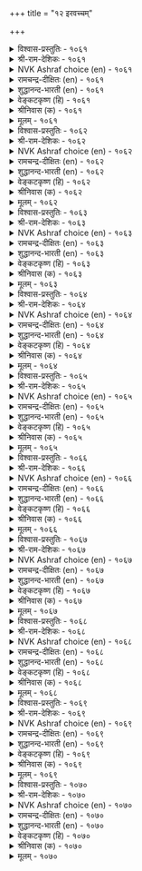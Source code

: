+++
title = "१२ इरवच्चम्"

+++

<details><summary>विश्वास-प्रस्तुतिः - १०६१</summary>

करवादु उवन्दीयुम् कण्णऩ्ऩार् कण्णुम्  
इरवामै कोडि उऱुम्। १०६१  
</details>

<details><summary>श्री-राम-देशिकः - १०६१</summary>

अधिकारः १०७. याचनाभीतिः  
कापट्यमन्तरा हर्षपूर्वकं दामकिरणम् ।  
अग्रेऽपि याचनाभावः श्रेष्ठः कोटिगुणो मतः ॥ १०६१॥
</details>

<details><summary>NVK Ashraf choice (en) - १०६१</summary>

१०६१  
It is worth millions not to beg  
Even from the precious ones who delight in giving.  
(J. Narayanaswamy), (N.V.K. Ashraf)  
</details>

<details><summary>रामचन्द्र-दीक्षितः (en) - १०६१</summary>

1061 karavātu uvantīyum kaṇṇaṉṉār kaṇṇum  
iravāmai kōṭi uṟum.

1061\. A million times blessed is he who refrains from begging even from the generous delighting in charity.  
</details>

<details><summary>शुद्धानन्द-भारती (en) - १०६१</summary>

1\. கரவாது உவந்தீயும் கண்ணன்னார் கண்ணும்  
இரவாமை கோடி யுறும்.  
Not to beg is billions worth  
E'en from eye-like friends who give with mirth.        1061  
</details>

<details><summary>वेङ्कटकृष्ण (हि) - १०६१</summary>

1061
जो न छिपा कर, प्रेम से, करते दान यथेष्ट ।  
उनसे भी नहिं माँगना, कोटि गुना है श्रेष्ठ ॥
</details>

<details><summary>श्रीनिवास (क) - १०६१</summary>

1061. तिरस्कार माडदॆ सन्तोषदिन्द दान माडुव, करुणॆय कण्णुळ्ळवर बळियू, भिक्षॆ बेडदिरुवुदे कोटि
पालु उत्तम.

</details>

<details><summary>मूलम् - १०६१</summary>

करवादु उवन्दीयुम् कण्णऩ्ऩार् कण्णुम्  
इरवामै कोडि उऱुम्। १०६१  
</details>

<details><summary>विश्वास-प्रस्तुतिः - १०६२</summary>

इरन्दुम् उयिर्वाऴ्दल् वेण्डिऩ् परन्दु  
कॆडुग उलगियऱ्ऱि याऩ्। १०६२  
</details>

<details><summary>श्री-राम-देशिकः - १०६२</summary>

केषाञ्चिद्याचनावृत्तिमीशः शिरसि चेल्लिखेत् ।  
लोककर्ता निर्दयोऽसौ स्वयं भवतु याचकः ॥ १०६२॥
</details>

<details><summary>NVK Ashraf choice (en) - १०६२</summary>

१०६२  
If some must beg and live, let the Creator of the world  
Himself roam and perish!  
(P.S. Sundaram), (K.R. Srinivasa Iyengar)  
</details>

<details><summary>रामचन्द्र-दीक्षितः (en) - १०६२</summary>

1062 irantum uyirvāḻtal vēṇṭiṉ parantu  
keṭuka ulakiyaṟṟi yāṉ.

1062\. May the creator of the world perish if he has ordained life only through mendicancy?  
</details>

<details><summary>शुद्धानन्द-भारती (en) - १०६२</summary>

2\. இரந்தும் உயிர்வாழ்தல் வேண்டின் பரந்து  
கெடுக உலகியற்றி யான்.  
Let World-Maker loiter and rot  
If "beg and live" be human fate.        1062  
</details>

<details><summary>वेङ्कटकृष्ण (हि) - १०६२</summary>

1062
यदि विधि की करतार ने, भीख माँग नर खाय ।  
मारा मारा फिर वही, नष्ट-भ्रष्ट हो जाय ॥
</details>

<details><summary>श्रीनिवास (क) - १०६२</summary>

1062. लोकवन्नु सृष्टिसिदवनु जनरु भिक्षॆ बेदि जीवन बडॆसबेकॆन्दु इच्छिसिदल्लि अवनू बेडुववरन्तॆ तिरिदु
अलॆदाडि कॆडलि!

</details>

<details><summary>मूलम् - १०६२</summary>

इरन्दुम् उयिर्वाऴ्दल् वेण्डिऩ् परन्दु  
कॆडुग उलगियऱ्ऱि याऩ्। १०६२  
</details>

<details><summary>विश्वास-प्रस्तुतिः - १०६३</summary>

इऩ्मै इडुम्बै इरन्दुदीर् वामॆऩ्ऩुम्  
वऩ्मैयिऩ् वऩ्पाट्ट तिल्। १०६३  
</details>

<details><summary>श्री-राम-देशिकः - १०६३</summary>

दारिद्र्यं याचनान्नश्येदिति निर्णयकारिणा ।  
यत्नशून्येन सदृशो मूर्खो नास्ति व्यथाकरः ॥ १०६३॥
</details>

<details><summary>NVK Ashraf choice (en) - १०६३</summary>

१०६३  
No greater folly than the hope that  
Begging will rid the misery of poverty. *  
(P.S. Sundaram)  
</details>

<details><summary>रामचन्द्र-दीक्षितः (en) - १०६३</summary>

1063 iṉmai iṭumpai irantutīr vāmeṉṉum  
vaṉmaiyiṉ vaṉpāṭṭatu il.

1063\. There is no greater folly than the thought of wiping out poverty by beggary.  
</details>

<details><summary>शुद्धानन्द-भारती (en) - १०६३</summary>

3\. இன்மை இடும்பை இரந்துதீர் வாமென்னும்  
வன்மையின் வன்பாட்டது இல்.  
Nothing is hard like hard saying  
"We end poverty by begging".        1063  
</details>

<details><summary>वेङ्कटकृष्ण (हि) - १०६३</summary>

1063
‘निर्धनता के दुःख को, करें माँग कर दूर’ ।  
इस विचार से क्रूरतर, और न है कुछ क्रूर ॥
</details>

<details><summary>श्रीनिवास (क) - १०६३</summary>

1063. बडतनवॆम्ब दुःखवन्नु भिक्षॆ बेडि तीरिसुत्तेवॆ ऎन्दु योचिसि प्रयत्नशीलतॆयन्नु कैबिडुव कठिणतॆगिन्त,
कठिणवादुदु बेरॊन्दु इल्ल.

</details>

<details><summary>मूलम् - १०६३</summary>

इऩ्मै इडुम्बै इरन्दुदीर् वामॆऩ्ऩुम्  
वऩ्मैयिऩ् वऩ्पाट्ट तिल्। १०६३  
</details>

<details><summary>विश्वास-प्रस्तुतिः - १०६४</summary>

इडमॆल्लाम् कॊळ्ळात् तगैत्ते इडमिल्लाक्  
कालुम् इरवॊल्लाच् चाल्बु। १०६४  
</details>

<details><summary>श्री-राम-देशिकः - १०६४</summary>

दारिद्र्यप्राप्तिकालेऽपि याच्ञाकार्यमकुर्वताम् ।  
महत्वं सकलां पृथ्वीं समभिव्याप्य राजते ॥ १०६४॥
</details>

<details><summary>NVK Ashraf choice (en) - १०६४</summary>

१०६४  
No place can hold the greatness of those  
Who don’t beg even during troubled times.  
(N.V.K. Ashraf)  
</details>

<details><summary>रामचन्द्र-दीक्षितः (en) - १०६४</summary>

1064 iṭamellām koḷḷāt takaittē iṭamillāk  
kālum iravollāc cālpu.

1064\. The greatness of refusing to beg even in adversity transcends the glory of the world.  
</details>

<details><summary>शुद्धानन्द-भारती (en) - १०६४</summary>

4\. இடமெல்லாம் கொள்ளாத் தகைத்தே இடமில்லாக்  
காலும் இரவொல்லாச் சால்பு.  
All space is small before the great  
Who beg not e'en in want acute.        1064  
</details>

<details><summary>वेङ्कटकृष्ण (हि) - १०६४</summary>

1064
दारिदवश भी याचना, जिसे नहीं स्वीकार ।  
भरने उसके पूर्ण-गुण, काफी नहिं संसार ॥
</details>

<details><summary>श्रीनिवास (क) - १०६४</summary>

1064. बाळुव मार्गविल्लदिरुव समयदल्लियू भिक्षॆ बेडदिरुव दॊड्ड गुणवु ऎल्ल लोकगळल्लियू मिगिलाद
हिरिमॆयुळ्ळदु.

</details>

<details><summary>मूलम् - १०६४</summary>

इडमॆल्लाम् कॊळ्ळात् तगैत्ते इडमिल्लाक्  
कालुम् इरवॊल्लाच् चाल्बु। १०६४  
</details>

<details><summary>विश्वास-प्रस्तुतिः - १०६५</summary>

तॆण्णीर् अडुबुऱ्कै आयिऩुम् ताळ्दन्ददु  
उण्णलिऩ् ऊङ्गिऩिय तिल्। १०६५  
</details>

<details><summary>श्री-राम-देशिकः - १०६५</summary>

स्वप्रयत्नबलावाप्तयवागूजलवस्तुनः ।  
पानादप्यधिको मोददायको नास्ति कश्चन ॥ १०६५॥
</details>

<details><summary>NVK Ashraf choice (en) - १०६५</summary>

१०६५  
There is nothing sweeter than even the watery gruel  
Earned by one's own labour. *  
(P.S. Sundaram)  
</details>

<details><summary>रामचन्द्र-दीक्षितः (en) - १०६५</summary>

1065 teṇṇīr aṭupuṟkai āyiṉum tāḷtantatu  
uṇṇaliṉ ūṅkuiṉiyatu il.

1065\. Nothing is sweeter than the thin porridge earned by the sweat of one’s brow.  
</details>

<details><summary>शुद्धानन्द-भारती (en) - १०६५</summary>

5\. தெண்ணீர் அடுபுற்கை யாயினும் தாள்தந்தது  
உண்ணலி னூங்கினியது இல்.  
Though gruel thin, nothing is sweet  
Like the food earned by labour's sweat.        1065  
</details>

<details><summary>वेङ्कटकृष्ण (हि) - १०६५</summary>

1065
पका माँड ही क्यों न हो, निर्मल नीर समान ।  
खाने से श्रम से कमा, बढ़ कर मधुर न जान ॥
</details>

<details><summary>श्रीनिवास (क) - १०६५</summary>

1065. बेयिसिट्ट तिळि नीरिन गञ्जॆये आदरू प्रयत्नपूर्वकवागि दॊरॆतुदन्नु ऊट माडुवुदक्किन्त हॆच्चु
सवियादुदु बेरिल्ल.

</details>

<details><summary>मूलम् - १०६५</summary>

तॆण्णीर् अडुबुऱ्कै आयिऩुम् ताळ्दन्ददु  
उण्णलिऩ् ऊङ्गिऩिय तिल्। १०६५  
</details>

<details><summary>विश्वास-प्रस्तुतिः - १०६६</summary>

आविऱ्कु नीरॆऩ्ऱु इरप्पिऩुम् नाविऱ्कु  
इरविऩ् इळिवन्द तिल्। १०६६  
</details>

<details><summary>श्री-राम-देशिकः - १०६६</summary>

पशुरक्षणधार्मार्थं जलयाचनरूपकम् ।  
कर्मापि याचनाकर्तुः जिह्वाया दोषदं भवेत् ॥ १०६६॥
</details>

<details><summary>NVK Ashraf choice (en) - १०६६</summary>

१०६६  
No greater disgrace for the tongue than to beg  
Even if only water for a cow.  
(P.S. Sundaram)  
</details>

<details><summary>रामचन्द्र-दीक्षितः (en) - १०६६</summary>

1066 āviṟku nīreṉṟu irappiṉum nāviṟku  
iraviṉ iḷivantatu il.

1066\. It is a heinous sin to beg for water even for a cow crying of thirst.  
</details>

<details><summary>शुद्धानन्द-भारती (en) - १०६६</summary>

6\. ஆவிற்கு நீரென்று இரப்பினும் நாவிற்கு  
இரவின் இளிவந்தது இல்.  
It may be water for the cow  
Begging tongue is mean anyhow.        1066  
</details>

<details><summary>वेङ्कटकृष्ण (हि) - १०६६</summary>

1066
यद्यपि माँगे गाय हित, पानी का ही दान ।  
याचन से बदतर नहीं, जिह्वा को अपमान ॥
</details>

<details><summary>श्रीनिवास (क) - १०६६</summary>

1066. सायुव स्थितियल्लिरुव हसुविगागि करुणॆयिन्द नीरन्नु बेडुव स्थिति बन्दरू बेडुव नालिगॆगॆ अदक्किन्त
अवनति बेरिल्ल.

</details>

<details><summary>मूलम् - १०६६</summary>

आविऱ्कु नीरॆऩ्ऱु इरप्पिऩुम् नाविऱ्कु  
इरविऩ् इळिवन्द तिल्। १०६६  
</details>

<details><summary>विश्वास-प्रस्तुतिः - १०६७</summary>

इरप्पऩ् इरप्पारै ऎल्लाम् इरप्पिऩ्  
करप्पार् इरवऩ्मिऩ् ऎऩ्ऱु। १०६७  
</details>

<details><summary>श्री-राम-देशिकः - १०६७</summary>

याचनीयं यदि भवेद्दातुः कपटिनः पुरः ।  
न कार्या याचनेत्युक्त्वा याचेऽहं याचकान् प्रति ॥ १०६७॥
</details>

<details><summary>NVK Ashraf choice (en) - १०६७</summary>

१०६७  
This I beg of all beggars,  
"If beg you must, beg not from misers."  
(Satguru Subramuniyaswami)  
</details>

<details><summary>रामचन्द्र-दीक्षितः (en) - १०६७</summary>

1067 irappaṉ irappārai ellām irappiṉ  
karappār iravaṉmiṉ eṉṟu.

1067\. I implore beggars not to beg of people who hide their wealth.  
</details>

<details><summary>शुद्धानन्द-भारती (en) - १०६७</summary>

7\. இரப்பன் இரப்பாரை எல்லாம் இரப்பின்  
கரப்பார் இரவன்மின் என்று.  
If beg they must I beg beggers  
Not to beg from shrinking misers.        1067  
</details>

<details><summary>वेङ्कटकृष्ण (हि) - १०६७</summary>

1067
याचक सबसे याचना, यही कि जो भर स्वाँग ।  
याचन करने पर न दें, उनसे कभी न माँग ॥
</details>

<details><summary>श्रीनिवास (क) - १०६७</summary>

1067. बेडुववरिल्ल (नन्नदॊन्दु) बेडिकॆ- "बेडुवुदादरू, कॊडलु मनस्सिल्लदवर बळि बेडदिरि" ऎन्दु

</details>

<details><summary>मूलम् - १०६७</summary>

इरप्पऩ् इरप्पारै ऎल्लाम् इरप्पिऩ्  
करप्पार् इरवऩ्मिऩ् ऎऩ्ऱु। १०६७  
</details>

<details><summary>विश्वास-प्रस्तुतिः - १०६८</summary>

इरवॆऩ्ऩुम् एमाप्पिल् तोणि करवॆऩ्ऩुम्  
पार्दाक्कप् पक्कु विडुम्। १०६८  
</details>

<details><summary>श्री-राम-देशिकः - १०६८</summary>

दारिद्र्याम्बुधिसन्तारहेतुयाचननाविका ।  
कापट्याख्यशिलाभूम्या घर्षिता शिथिला भवेत् ॥ १०६८॥
</details>

<details><summary>NVK Ashraf choice (en) - १०६८</summary>

१०६८  
The hapless ship of begging will split  
The moment it strikes the rock of refusal. *  
(V.V.S. Aiyar)  
</details>

<details><summary>रामचन्द्र-दीक्षितः (en) - १०६८</summary>

1068 iravueṉṉum ēmāppil tōṇi karavueṉṉum  
pārtākkap pakku viṭum.

1068\. The unavailing canoe of begging gets wrecked on the rock of refusal.  
</details>

<details><summary>शुद्धानन्द-भारती (en) - १०६८</summary>

8\. இரவென்னும் ஏமாப்பில் தோணி கரவென்னும்  
பார்தாக்கப் பக்கு விடும்.  
The hapless bark of beggary splits  
On the rock of refusing hits.        1068  
</details>

<details><summary>वेङ्कटकृष्ण (हि) - १०६८</summary>

1068
याचन रूपी नाव यदि, जो रक्षा बिन नग्न ।  
गोपन की चट्टान से, टकराये तो भग्न ॥
</details>

<details><summary>श्रीनिवास (क) - १०६८</summary>

1068. बेडुविकॆयॆन्नुव कावलिल्लद दोणियु, तिरस्कारवॆन्नुव हॆब्बण्डॆयन्नु तगुलिदाग ऒडॆदु चूरागुवुदु.

</details>

<details><summary>मूलम् - १०६८</summary>

इरवॆऩ्ऩुम् एमाप्पिल् तोणि करवॆऩ्ऩुम्  
पार्दाक्कप् पक्कु विडुम्। १०६८  
</details>

<details><summary>विश्वास-प्रस्तुतिः - १०६९</summary>

इरवुळ्ळ उळ्ळम् उरुगुम् करवुळ्ळ  
उळ्ळदूउम् इऩ्ऱिक् कॆडुम्। १०६९  
</details>

<details><summary>श्री-राम-देशिकः - १०६९</summary>

याच्ञाव्यसनसंस्मृत्या चित्तं नूनं द्रवीभवेत् ।  
कापट्यदोषस्मरणे न द्रवेत्, किन्तु नश्यति ॥ १०६९॥
</details>

<details><summary>NVK Ashraf choice (en) - १०६९</summary>

१०६९  
The heart melts at the thought of begging  
And dies at the thought of denial.  
(P.S. Sundaram)  
</details>

<details><summary>रामचन्द्र-दीक्षितः (en) - १०६९</summary>

1069 iravuḷḷa uḷḷam urukum karavuḷḷa  
uḷḷatūum iṉṟik keṭum.

1069\. The mere thought of begging melts one’s heart. It breaks at one’s denial.  
</details>

<details><summary>शुद्धानन्द-भारती (en) - १०६९</summary>

9\. இரவுள்ள உள்ளம் உருகும் கரவுள்ள  
உள்ளதூஉம் இன்றிக் கெடும்.  
The heart at thought of beggars melts;  
It dies at repulsing insults.        1069  
</details>

<details><summary>वेङ्कटकृष्ण (हि) - १०६९</summary>

1069
दिल गलता है, ख्याल कर, याचन का बदहाल ।  
गले बिना ही नष्ट हो, गोपन का कर ख्याल ॥
</details>

<details><summary>श्रीनिवास (क) - १०६९</summary>

1069. बेडुवुदर नॆलॆयन्नु नॆनॆसिकॊण्डरॆ हृदयवु करगि होगुत्तदॆ; इरुवुदन्नु कॊडदॆ तिरस्करिसुव निर्दय
मनस्सन्नु नॆनॆसिकॊण्डरॆ करगि उळिद हृदयवू इल्लदन्तॆ नाशवागुत्तदॆ.

</details>

<details><summary>मूलम् - १०६९</summary>

इरवुळ्ळ उळ्ळम् उरुगुम् करवुळ्ळ  
उळ्ळदूउम् इऩ्ऱिक् कॆडुम्। १०६९  
</details>

<details><summary>विश्वास-प्रस्तुतिः - १०७०</summary>

करप्पवर्क्कु याङ्गॊळिक्कुम् कॊल्लो इरप्पवर्  
सॊल्लाडप् पोऒम् उयिर्। १०७०  
</details>

<details><summary>श्री-राम-देशिकः - १०७०</summary>

नेति श्रवणमात्रेण प्राणो गच्छति चार्थिनाम् ।  
स्थितेऽपि नेति ब्रुवतां प्राणश्छन्नो वसेत् किमु ॥ १०७०॥
</details>

<details><summary>NVK Ashraf choice (en) - १०७०</summary>

१०७०  
Where will the niggard’s life seek refuge  
When the beggar’s life is taken by refusal?  
(M.S. Poornalingam Pillai), ( Shuddhananda Bharatiar)  
</details>

<details><summary>रामचन्द्र-दीक्षितः (en) - १०७०</summary>

1070 karappavarkku yāṅkoḷikkum kollō irappavar  
collāṭap pōom uyir.

1070\. A rebuff takes the life out of the beggar. But can the deceitful escape death?  
</details>

<details><summary>शुद्धानन्द-भारती (en) - १०७०</summary>

10\. கரப்பவர்க்கு யாஙகொளிக்குங் கொல்லோ இரப்பவர்  
சொல்லாடப் போஒம் உயிர்.  
The word "No" kills the begger's life  
Where can the niggard's life be safe?        1070  
</details>

<details><summary>वेङ्कटकृष्ण (हि) - १०७०</summary>

1070
‘नहीं’ शब्द सुन जायगी, याचक जन की जान ।  
गोपन करते मनुज के, कहाँ छिपेंगे प्राण ॥
</details>

<details><summary>श्रीनिवास (क) - १०७०</summary>

1070. बेडुववरिगॆ 'इल्ल' ऎन्दु हेळिद कॊडले जीववु होगि बिडुवुदु; इरुवुदन्नु इल्ल ऎन्दु हेळि अट्टुव
(जिपुणर), प्राणवु ऎल्लि अवितुकॊण्डिरुत्तदॆयू!
</details>

<details><summary>मूलम् - १०७०</summary>

करप्पवर्क्कु याङ्गॊळिक्कुम् कॊल्लो इरप्पवर्  
सॊल्लाडप् पोऒम् उयिर्। १०७०  
</details>

